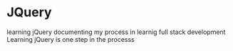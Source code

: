 # JQuery
learning jQuery
documenting my process in learnig full stack development
Learning jQuery is one step in the processs 


